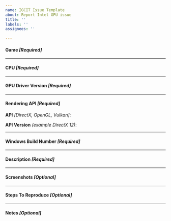 ```yaml
---
name: IGCIT Issue Template
about: Report Intel GPU issue
title: ''
labels: ''
assignees: ''

---
```


#### Game _[Required]_




---
#### CPU _[Required]_




---
#### GPU Driver Version _[Required]_




---
#### Rendering API _[Required]_

**API** _[DirectX, OpenGL, Vulkan]_:



**API Version** _(example DirectX 12)_:



---
#### Windows Build Number _[Required]_




---
#### Description _[Required]_




---
#### Screenshots _[Optional]_




---
#### Steps To Reproduce _[Optional]_




---
#### Notes _[Optional]_
